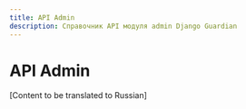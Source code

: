 ```yaml
---
title: API Admin
description: Справочник API модуля admin Django Guardian
---
```


# API Admin

[Content to be translated to Russian]

<!-- This page content will be translated from the main English api/admin.md -->
